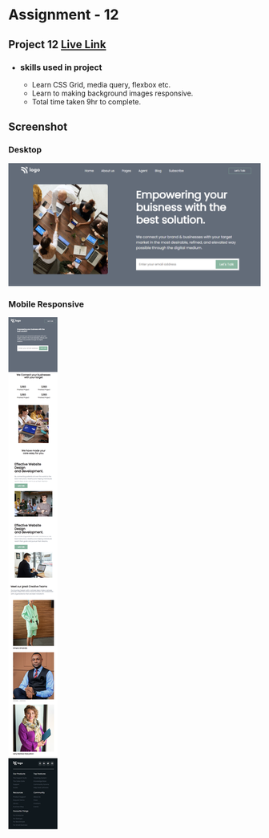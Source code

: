 # Assignment - 12

## Project 12 [Live Link](https://full-stack-js-projects-12.netlify.app/)

- ### skills used in project
  - Learn CSS Grid, media query, flexbox etc.
  - Learn to making background images responsive.
  - Total time taken 9hr to complete.
## Screenshot
### Desktop
![assignment 12](bussiness-landing-page-desktop.png)

### Mobile Responsive
![assignment 12](bussiness-landing-page-mobile.png)
